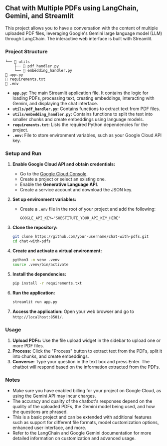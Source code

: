 ## Chat with Multiple PDFs using LangChain, Gemini, and Streamlit

This project allows you to have a conversation with the content of multiple uploaded PDF files, leveraging Google's Gemini large language model (LLM) through LangChain. The interactive web interface is built with Streamlit.

### Project Structure

```
└── 📁 utils
    ├── 📄 pdf_handler.py
    └── 📄 embedding_handler.py
📄 app.py
📄 requirements.txt 
📄 .env 
```

- **`app.py`:** The main Streamlit application file. It contains the logic for loading PDFs, processing text, creating embeddings, interacting with Gemini, and displaying the chat interface.
- **`utils/pdf_handler.py`:** Contains functions to extract text from PDF files.
- **`utils/embedding_handler.py`:** Contains functions to split the text into smaller chunks and create embeddings using language models.
- **`requirements.txt`:** Lists the required Python dependencies for the project.
- **`.env`:** File to store environment variables, such as your Google Cloud API key.

### Setup and Run

1. **Enable Google Cloud API and obtain credentials:**
   - Go to the [Google Cloud Console](https://console.cloud.google.com/).
   - Create a project or select an existing one.
   - Enable the **Generative Language API**.
   - Create a service account and download the JSON key.

2. **Set up environment variables:**
   - Create a `.env` file in the root of your project and add the following:
     ```
     GOOGLE_API_KEY="SUBSTITUTE_YOUR_API_KEY_HERE"
     ```

3. **Clone the repository:**
   ```bash
   git clone https://github.com/your-username/chat-with-pdfs.git 
   cd chat-with-pdfs
   ```

4. **Create and activate a virtual environment:**
   ```bash
   python3 -m venv .venv
   source .venv/bin/activate
   ```

5. **Install the dependencies:**
   ```bash
   pip install -r requirements.txt
   ```

6. **Run the application:**
   ```bash
   streamlit run app.py
   ```

7. **Access the application:** Open your web browser and go to `http://localhost:8501/`.

### Usage

1. **Upload PDFs:** Use the file upload widget in the sidebar to upload one or more PDF files.
2. **Process:** Click the "Process" button to extract text from the PDFs, split it into chunks, and create embeddings.
3. **Converse:** Type your question in the text box and press Enter. The chatbot will respond based on the information extracted from the PDFs.

### Notes

- Make sure you have enabled billing for your project on Google Cloud, as using the Gemini API may incur charges.
- The accuracy and quality of the chatbot's responses depend on the quality of the uploaded PDFs, the Gemini model being used, and how the questions are phrased.
- This is a basic project and can be extended with additional features such as support for different file formats, model customization options, enhanced user interface, and more. 
- Refer to the LangChain and Google Gemini documentation for more detailed information on customization and advanced usage. 
